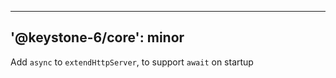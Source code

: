 ----
'@keystone-6/core': minor
----

Add `async` to `extendHttpServer`, to support `await` on startup
